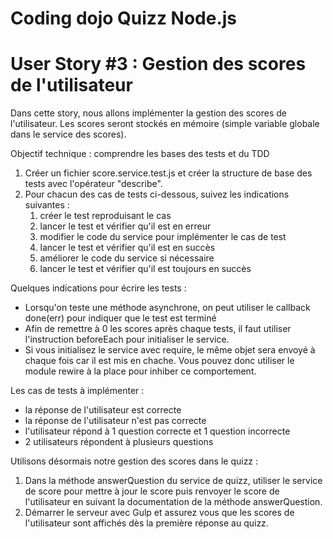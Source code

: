 # Coding dojo Quizz Node.js

# User Story #3 : Gestion des scores de l'utilisateur

Dans cette story, nous allons implémenter la gestion des scores de l'utilisateur. 
Les scores seront stockés en mémoire (simple variable globale dans le service des scores).

Objectif technique : comprendre les bases des tests et du TDD

1. Créer un fichier score.service.test.js et créer la structure de base des tests avec l'opérateur "describe".
2. Pour chacun des cas de tests ci-dessous, suivez les indications suivantes :
	1. créer le test reproduisant le cas
	2. lancer le test et vérifier qu'il est en erreur
	3. modifier le code du service pour implémenter le cas de test
	4. lancer le test et vérifier qu'il est en succès
	5. améliorer le code du service si nécessaire
	6. lancer le test et vérifier qu'il est toujours en succès

Quelques indications pour écrire les tests :
- Lorsqu'on teste une méthode asynchrone, on peut utiliser le callback done(err) pour indiquer que le test est terminé
- Afin de remettre à 0 les scores après chaque tests, il faut utiliser l'instruction beforeEach pour initialiser le service.
- Si vous initialisez le service avec require, le même objet sera envoyé à chaque fois car il est mis en chache. Vous pouvez
donc utiliser le module rewire à la place pour inhiber ce comportement.

Les cas de tests à implémenter :

- la réponse de l'utilisateur est correcte
- la réponse de l'utilisateur n'est pas correcte
- l'utilisateur répond à 1 question correcte et 1 question incorrecte
- 2 utilisateurs répondent à plusieurs questions

Utilisons désormais notre gestion des scores dans le quizz :

1. Dans la méthode answerQuestion du service de quizz, utiliser le service de score pour mettre à jour le score puis
renvoyer le score de l'utilisateur en suivant la documentation de la méthode answerQuestion.
2. Démarrer le serveur avec Gulp et assurez vous que les scores de l'utilisateur sont affichés dès la première réponse
au quizz.
